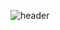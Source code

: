 ![header](https://capsule-render.vercel.app/api?type=Waving&color=auto&height=300&section=header&text=Programming%20Language&fontSize=90)
